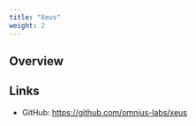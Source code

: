 ```yaml
---
title: "Xeus"
weight: 2
---
```


## Overview

## Links

+ GitHub: https://github.com/omnius-labs/xeus
